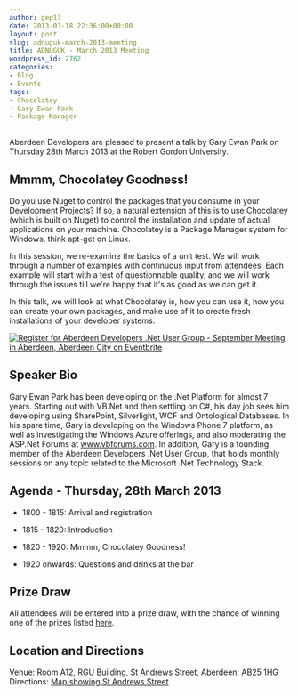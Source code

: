 ```yaml
---
author: gep13
date: 2013-03-18 22:36:00+00:00
layout: post
slug: adnuguk-march-2013-meeting
title: ADNUGUK - March 2013 Meeting
wordpress_id: 2762
categories:
- Blog
- Events
tags:
- Chocolatey
- Gary Ewan Park
- Package Manager
---
```


Aberdeen Developers are pleased to present a talk by Gary Ewan Park on Thursday 28th March 2013 at the Robert Gordon University.




## **Mmmm, Chocolatey Goodness!**




Do you use Nuget to control the packages that you consume in your Development Projects? If so, a natural extension of this is to use Chocolatey (which is built on Nuget) to control the installation and update of actual applications on your machine. Chocolatey is a Package Manager system for Windows, think apt-get on Linux.




In this session, we re-examine the basics of a unit test. We will work through a number of examples with continuous input from attendees. Each example will start with a test of questionnable quality, and we will work through the issues till we're happy that it's as good as we can get it.




In this talk, we will look at what Chocolatey is, how you can use it, how you can create your own packages, and make use of it to create fresh installations of your developer systems.




[![Register for Aberdeen Developers .Net User Group - September Meeting in Aberdeen, Aberdeen City  on Eventbrite](http://www.eventbrite.com/registerbutton?eid=2581657808)](http://adnuguk-mar2013.eventbrite.co.uk)




## Speaker Bio




Gary Ewan Park has been developing on the .Net Platform for almost 7 years. Starting out with VB.Net and then settling on C#, his day job sees him developing using SharePoint, Silverlight, WCF and Ontological Databases. In his spare time, Gary is developing on the Windows Phone 7 platform, as well as investigating the Windows Azure offerings, and also moderating the ASP.Net Forums at www.vbforums.com. In addition, Gary is a founding member of the Aberdeen Developers .Net User Group, that holds monthly sessions on any topic related to the Microsoft .Net Technology Stack.




## Agenda - Thursday, 28th March 2013






  * 1800 - 1815: Arrival and registration


  * 1815 - 1820: Introduction


  * 1820 - 1920: Mmmm, Chocolatey Goodness!


  * 1920 onwards: Questions and drinks at the bar




## Prize Draw




All attendees will be entered into a prize draw, with the chance of winning one of the prizes listed [here](http://www.gep13.co.uk/blog/?p=107).




## Location and Directions




Venue: Room A12, RGU Building, St Andrews Street, Aberdeen, AB25 1HG Directions: [Map showing St Andrews Street](http://www.bing.com/maps/?v=2&cp=57.149542434132776~-2.102723645985436&lvl=17&dir=0&sty=c&eo=1&form=LMLTCC)
